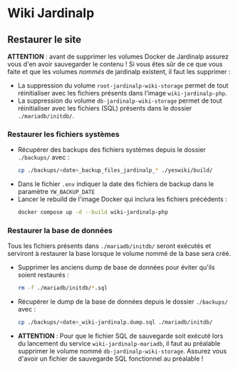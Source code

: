 # Wiki Jardinalp

## Restaurer le site

**ATTENTION** : avant de supprimer les volumes Docker de Jardinalp assurez vous d'en avoir sauvegarder le contenu !
Si vous êtes sûr de ce que vous faite et que les volumes *nommés* de jardinalp existent, il faut les supprimer :
   - La suppression du volume `root-jardinalp-wiki-storage` permet de tout réinitialiser avec les
   fichiers présents dans l'image `wiki-jardinalp-php`.
   - La suppression du volume `db-jardinalp-wiki-storage` permet de tout réinitialiser avec les
   fichiers (SQL) présents dans le dossier `./mariadb/initdb/`.


### Restaurer les fichiers systèmes

 - Récupérer des backups des fichiers systèmes depuis le dossier `./backups/` avec :
   ```bash
   cp ./backups/<date>_backup_files_jardinalp_* ./yeswiki/build/
   ```
 - Dans le fichier `.env` indiquer la date des fichiers de backup dans le paramètre `YW_BACKUP_DATE`
 - Lancer le rebuild de l'image Docker qui inclura les fichiers précédents :
   ```bash
   docker compose up -d --build wiki-jardinalp-php
   ```

### Restaurer la base de données
Tous les fichiers présents dans `./mariadb/initdb/` seront exécutés et serviront
à restaurer la base lorsque le volume nommé de la base sera créé.

 - Supprimer les anciens dump de base de données pour éviter qu'ils soient restaurés :
   ```bash
   rm -f ./mariadb/initdb/*.sql
   ```
 - Récupérer le dump de la base de données depuis le dossier `./backups/` avec :
   ```bash
   cp ./backups/<date>_wiki-jardinalp.dump.sql ./mariadb/initdb/
   ```
 - **ATTENTION** : Pour que le fichier SQL de sauvegarde soit exécuté lors du lancement du service
 `wiki-jardinalp-mariadb`, il faut au préalable supprimer le volume nommé `db-jardinalp-wiki-storage`.
 Assurez vous d'avoir un fichier de sauvegarde SQL fonctionnel au préalable !
